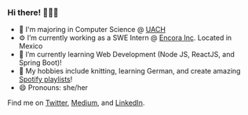 ### Hi there! 👩🏻‍💻

- 🌻  I'm majoring in Computer Science @ [UACH](https://www.uach.mx)
- ⚙️  I’m currently working as a SWE Intern @ [Encora Inc](https://www.encora.com). Located in Mexico
- 🌱  I’m currently learning Web Development (Node JS, ReactJS, and Spring Boot)!
- 🧶  My hobbies include knitting, learning German, and create amazing [Spotify playlists](https://open.spotify.com/user/julietgur?si=oD5S8FCvTV-Tj2DM52sqrg)! 
- 😄  Pronouns: she/her


Find me on [Twitter](https://twitter.com/devjuliet), [Medium](https://devjuliet.medium.com), and [LinkedIn](https://www.linkedin.com/in/devjuliet/).
